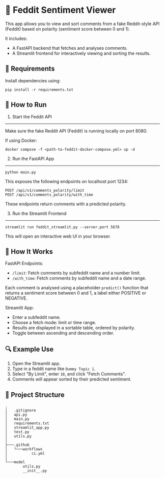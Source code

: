 📰 Feddit Sentiment Viewer
===========================

This app allows you to view and sort comments from a fake Reddit-style API (Feddit)
based on polarity (sentiment score between 0 and 1).

It includes:
- A FastAPI backend that fetches and analyses comments.
- A Streamlit frontend for interactively viewing and sorting the results.


🔧 Requirements
----------------
Install dependencies using:

    pip install -r requirements.txt


🚀 How to Run
--------------

1. Start the Feddit API
-------------------------
Make sure the fake Reddit API (Feddit) is running locally on port 8080.

If using Docker:

    docker compose -f <path-to-feddit-docker-compose.yml> up -d


2. Run the FastAPI App
------------------------

    python main.py

This exposes the following endpoints on localhost port 1234:

    POST /api/v1/comments_polarity/limit
    POST /api/v1/comments_polarity/with_time

These endpoints return comments with a predicted polarity.


3. Run the Streamlit Frontend
-------------------------------
    streamlit run feddit_streamlit.py --server.port 5678

This will open an interactive web UI in your browser.


🧠 How It Works
-----------------

FastAPI Endpoints:
- `/limit`: Fetch comments by subfeddit name and a number limit.
- `/with_time`: Fetch comments by subfeddit name and a date range.

Each comment is analysed using a placeholder `predict()` function that returns
a sentiment score between 0 and 1, a label either POSITIVE or NEGATIVE.


Streamlit App:
- Enter a subfeddit name.
- Choose a fetch mode: limit or time range.
- Results are displayed in a sortable table, ordered by polarity.
- Toggle between ascending and descending order.


🔍 Example Use
----------------
1. Open the Streamlit app.
2. Type in a feddit name like `Dummy Topic 1`.
3. Select "By Limit", enter `10`, and click "Fetch Comments".
4. Comments will appear sorted by their predicted sentiment.


📁 Project Structure
---------------------
    .
    │   .gitignore
    │   api.py
    │   main.py
    │   requirements.txt
    │   streamlit_app.py
    │   test.py
    │   utils.py
    │
    ├───.github
    │   └───workflows
    │           ci.yml
    │
    └───model
            utils.py
            __init__.py
